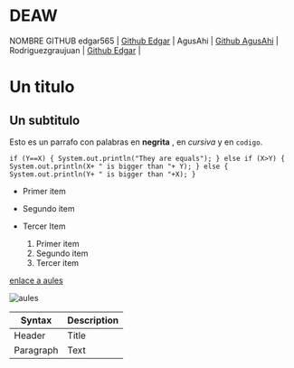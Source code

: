 # DEAW
NOMBRE	GITHUB
edgar565 |	[Github Edgar](https://github.com/edgar565) |
AgusAhi |	[Github AgusAhi](https://github.com/AgusAhi) |
Rodriguezgraujuan |	[Github Edgar](https://github.com/Rodriguezgraujuan) |




#  Un titulo
## Un subtitulo
Esto es un parrafo con palabras en **negrita** , en *cursiva* y en `codigo`.

  `if (Y==X) {
            System.out.println("They are equals");
        } else if (X>Y)
        {   System.out.println(X+ " is bigger than "+ Y);
        }
        else
        {
            System.out.println(Y+ " is bigger than "+X);
        } `

  - Primer item
  - Segundo item
  - Tercer Item

    1. Primer item
    2. Segundo item
    3. Tercer item
   
  [enlace a aules](https://portal.edu.gva.es/aules/es/inicio/)
  
  ![aules](https://github.com/user-attachments/assets/c09dd97f-f6b2-472d-b162-a97ee11dd7e3)

| Syntax | Description |
| ----------- | ----------- |
| Header | Title |
| Paragraph | Text |
